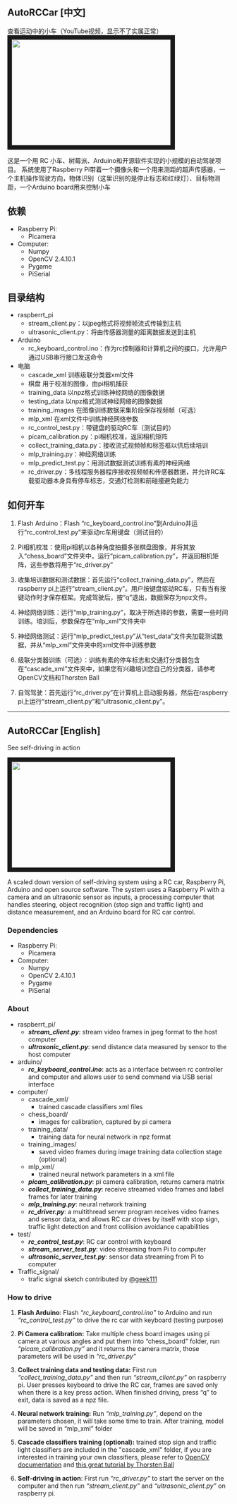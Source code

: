 ## AutoRCCar [中文]
查看运动中的小车（YouTube视频，显示不了实属正常）
<a href="http://www.youtube.com/watch?feature=player_embedded&v=BBwEF6WBUQs
" target="_blank"><img src="http://img.youtube.com/vi/BBwEF6WBUQs/0.jpg" width="360" height="240" border="10" /></a>


这是一个用 RC 小车、树莓派、Arduino和开源软件实现的小规模的自动驾驶项目。
系统使用了Raspberry Pi带着一个摄像头和一个用来测距的超声传感器，一个主机操作驾驶方向，物体识别（这里识别的是停止标志和红绿灯）、目标物测距，一个Arduino board用来控制小车

## 依赖
* Raspberry Pi: 
  - Picamera
* Computer:
  - Numpy
  - OpenCV 2.4.10.1
  - Pygame
  - PiSerial


## 目录结构
- raspberrt_pi
  - stream_client.py：以jpeg格式将视频帧流式传输到主机
  - ultrasonic_client.py：将由传感器测量的距离数据发送到主机
- Arduino
    - rc_keyboard_control.ino：作为rc控制器和计算机之间的接口，允许用户通过USB串行接口发送命令
- 电脑
  - cascade_xml
    训练级联分类器xml文件
  - 棋盘
    用于校准的图像，由pi相机捕获
  - training_data
    以npz格式训练神经网络的图像数据
  - testing_data
    以npz格式测试神经网络的图像数据
  - training_images
    在图像训练数据采集阶段保存视频帧（可选）
  - mlp_xml
    在xml文件中训练神经网络参数
  - rc_control_test.py：带键盘的驱动RC车（测试目的）
  - picam_calibration.py：pi相机校准，返回相机矩阵
  - collect_training_data.py：接收流式视频帧和标签框以供后续培训
  - mlp_training.py：神经网络训练
  - mlp_predict_test.py：用测试数据测试训练有素的神经网络
  - rc_driver.py：多线程服务器程序接收视频帧和传感器数据，并允许RC车载驱动器本身具有停车标志，交通灯检测和前碰撞避免能力

## 如何开车

1. Flash Arduino：Flash “rc_keyboard_control.ino”到Arduino并运行“rc_control_test.py”来驱动rc车用键盘（测试目的）

1. Pi相机校准：使用pi相机以各种角度拍摄多张棋盘图像，并将其放入“chess_board”文件夹中，运行“picam_calibration.py”，并返回相机矩阵，这些参数将用于“rc_driver.py”

1. 收集培训数据和测试数据：首先运行“collect_training_data.py”，然后在raspberry pi上运行“stream_client.py”。用户按键盘驱动RC车，只有当有按键动作时才保存框架。完成驾驶后，按“q”退出，数据保存为npz文件。

1. 神经网络训练：运行“mlp_training.py”，取决于所选择的参数，需要一些时间训练。培训后，参数保存在“mlp_xml”文件夹中

1. 神经网络测试：运行“mlp_predict_test.py”从“test_data”文件夹加载测试数据，并从“mlp_xml”文件夹中的xml文件中训练参数

1. 级联分类器训练（可选）：训练有素的停车标志和交通灯分类器包含在“cascade_xml”文件夹中，如果您有兴趣培训您自己的分类器，请参考OpenCV文档和Thorsten Ball

1. 自驾驾驶：首先运行“rc_driver.py”在计算机上启动服务器，然后在raspberry pi上运行“stream_client.py”和“ultrasonic_client.py”。



---
## AutoRCCar [English]

See self-driving in action

<a href="http://www.youtube.com/watch?feature=player_embedded&v=BBwEF6WBUQs
" target="_blank"><img src="http://img.youtube.com/vi/BBwEF6WBUQs/0.jpg" width="360" height="240" border="10" /></a>

  A scaled down version of self-driving system using a RC car, Raspberry Pi, Arduino and open source software. The system uses a Raspberry Pi with a camera and an ultrasonic sensor as inputs, a processing computer that handles steering, object recognition (stop sign and traffic light) and distance measurement, and an Arduino board for RC car control.
  
### Dependencies
* Raspberry Pi: 
  - Picamera
* Computer:
  - Numpy
  - OpenCV 2.4.10.1
  - Pygame
  - PiSerial
  
### About
- raspberrt_pi/ 
  -	***stream_client.py***: stream video frames in jpeg format to the host computer
  -	***ultrasonic_client.py***: send distance data measured by sensor to the host computer
- arduino/
  -	***rc_keyboard_control.ino***: acts as a interface between rc controller and computer and allows user to send command via USB serial interface
- computer/
  -	cascade_xml/ 
    - trained cascade classifiers xml files
  -	chess_board/ 
    - images for calibration, captured by pi camera 
  -	training_data/ 
    - training data for neural network in npz format
  -	training_images/ 
    - saved video frames during image training data collection stage (optional)
  -	mlp_xml/ 
    - trained neural network parameters in a xml file
  -	***picam_calibration.py***: pi camera calibration, returns camera matrix
  -	***collect_training_data.py***: receive streamed video frames and label frames for later training
  -	***mlp_training.py***: neural network training
  -	***rc_driver.py***: a multithread server program receives video frames and sensor data, and allows RC car drives by itself with stop sign, traffic light detection and front collision avoidance capabilities
- test/
  -	***rc_control_test.py***: RC car control with keyboard 
  -	***stream_server_test.py***: video streaming from Pi to computer
  -	***ultrasonic_server_test.py***: sensor data streaming from Pi to computer
- Traffic_signal/ 
  - trafic signal sketch contributed by [@geek111](https://github.com/geek1111)


### How to drive
1. **Flash Arduino**: Flash *“rc_keyboard_control.ino”* to Arduino and run *“rc_control_test.py”* to drive the rc car with keyboard (testing purpose)

2. **Pi Camera calibration:** Take multiple chess board images using pi camera at various angles and put them into “chess_board” folder, run *“picam_calibration.py”* and it returns the camera matrix, those parameters will be used in *“rc_driver.py”*

3. **Collect training data and testing data:** First run *“collect_training_data.py”* and then run *“stream_client.py”* on raspberry pi. User presses keyboard to drive the RC car, frames are saved only when there is a key press action. When finished driving, press “q” to exit, data is saved as a npz file. 

4. **Neural network training:** Run *“mlp_training.py”*, depend on the parameters chosen, it will take some time to train. After training, model will be saved in “mlp_xml” folder

5. **Cascade classifiers training (optional):** trained stop sign and traffic light classifiers are included in the "cascade_xml" folder, if you are interested in training your own classifiers, please refer to [OpenCV documentation](http://docs.opencv.org/doc/user_guide/ug_traincascade.html) and [this great tutorial by Thorsten Ball](http://coding-robin.de/2013/07/22/train-your-own-opencv-haar-classifier.html)

6. **Self-driving in action**: First run *“rc_driver.py”* to start the server on the computer and then run *“stream_client.py”* and *“ultrasonic_client.py”* on raspberry pi. 

